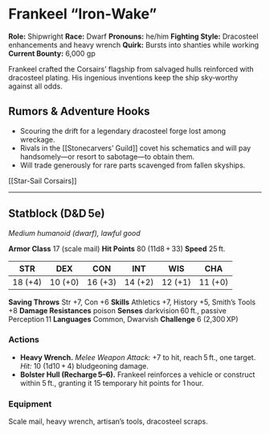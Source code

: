 # Frankeel “Iron‑Wake”

**Role:** Shipwright
**Race:** Dwarf
**Pronouns:** he/him
**Fighting Style:** Dracosteel enhancements and heavy wrench
**Quirk:** Bursts into shanties while working
**Current Bounty:** 6,000 gp

Frankeel crafted the Corsairs’ flagship from salvaged hulls reinforced with dracosteel plating. His ingenious inventions keep the ship sky‑worthy against all odds.

## Rumors & Adventure Hooks

* Scouring the drift for a legendary dracosteel forge lost among wreckage.
* Rivals in the \[\[Stonecarvers’ Guild]] covet his schematics and will pay handsomely—or resort to sabotage—to obtain them.
* Will trade generously for rare parts scavenged from fallen skyships.

\[\[Star-Sail Corsairs]]

---

## Statblock (D\&D 5e)

*Medium humanoid (dwarf), lawful good*

**Armor Class** 17 (scale mail)
**Hit Points** 80 (11d8 + 33)
**Speed** 25 ft.

|   STR   |   DEX   |   CON   |   INT   |   WIS   |   CHA   |
| :-----: | :-----: | :-----: | :-----: | :-----: | :-----: |
| 18 (+4) | 10 (+0) | 16 (+3) | 14 (+2) | 12 (+1) | 11 (+0) |

**Saving Throws** Str +7, Con +6
**Skills** Athletics +7, History +5, Smith’s Tools +8
**Damage Resistances** poison
**Senses** darkvision 60 ft., passive Perception 11
**Languages** Common, Dwarvish
**Challenge** 6 (2,300 XP)

### Actions

* **Heavy Wrench.** *Melee Weapon Attack:* +7 to hit, reach 5 ft., one target. *Hit:* 10 (1d10 + 4) bludgeoning damage.
* **Bolster Hull (Recharge 5–6).** Frankeel reinforces a vehicle or construct within 5 ft., granting it 15 temporary hit points for 1 hour.

### Equipment

Scale mail, heavy wrench, artisan’s tools, dracosteel scraps.
